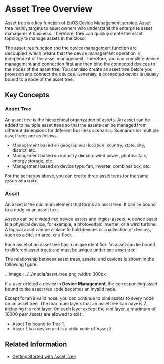 # Asset Tree Overview

Asset tree is a key function of EnOS Device Management service. Asset tree mainly targets to asset owners who understand the enterprise asset management business. Therefore, they can quickly create the asset topology to manage assets in the cloud.

The asset tree function and the device management function are decoupled, which means that the device management operation is independent of the asset management. Therefore, you can complete device management and connection first and then bind the connected devices to the nodes of the asset tree. You can also create an asset tree before you provision and connect the devices. Generally, a connected device is usually bound to a node of the asset tree.

## Key Concepts

### Asset Tree

An asset tree is the hierarchical organization of assets. An asset can be added to multiple asset trees so that the assets can be managed from different dimensions for different business scenarios. Scenarios for multiple asset trees are as follows:

- Management based on geographical location: country, state, city, district, etc.
- Management based on industry domain: wind power, photovoltaic, energy storage, etc.
- Management based on device type: fan, inverter, combiner box, etc.

For the scenarios above, you can create three asset trees for the same group of assets.

### Asset

An asset is the minimum element that forms an asset tree. It can be bound to a node on an asset tree.

Assets can be divided into device assets and logical assets. A device asset is a physical device, for example, a photovoltaic inverter, or a wind turbine. A logical asset can be a place to hold devices or a collection of devices, such as a site, an area, or a floor.

Each asset of an asset tree has a unique identifier. An asset can be bound to different asset trees and must be unique under one asset tree.

The relationship between asset trees, assets, and devices is shown in the following figure:


.. image:: ../../media/asset_tree.png
   :width: 300px

If a user deleted a device in **Device Management**, the corresponding asset bound to the asset tree node becomes an invalid node.

Except for an invalid node, you can continue to bind assets to every node on an asset tree. The maximum layers that an asset tree can have is 7, including the root layer. On each layer except the root layer, a maximum of 10000 peer assets are allowed to exist.

- Asset 1 is bound to Tree 1.
- Asset 3 is a device and is a child node of Asset 2.

## Related Information

- [Getting Started with Asset Tree](gettingstarted_assettree)
